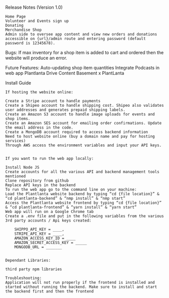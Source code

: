 Release Notes (Version 1.0)

	Home Page
	Volunteer and Events sign up
	Donating
	Merchandise Shop
	Admin side to oversee app content and view new orders and donations accessible on {url}/admin route and entering password (default password is 12345678). 

Bugs:
	If max inventory for a shop item is added to cart and ordered then the website will produce an error. 


Future Features:
	Auto-updating shop item quantities
	Integrate Podcasts in web app
	Plantlanta Drive Content
	Basement x PlantLanta



Install Guide 

	If hosting the website online:

	Create a Stripe account to handle payments
	Create a Shipeo account to handle shipping cost. Shipeo also validates user addresses and generates prepaid shipping labels. 
	Create an Amazon S3 account to handle image uploads for events and shop items. 
	Create an Amazon SES account for emailing order confirmations. Update the email address in the code. 
	Create a MongoDB account required to access backend information
	Need to host website online (buy a domain name and pay for hosting services)
	Through AWS access the environment variables and input your API keys.


	If you want to run the web app locally:

	Install Node JS
	Create accounts for all the various API and backend management tools mentioned 
	Clone repository from github
	Replace API keys in the backend
	To run the web app go to the command line on your machine:
	Load the Plantlanta website backend by typing “cd {file location}” & “cd plantlanta-backend” & “nmp install” & “nmp start”
	Access the Plantlanta website frontend by typing “cd {file location}” & “cd plantlanta-frontend” & “yarn install” & “yarn start”
	Web app will run on a Google Chrome tab
	Create a .env file and put in the following variables from the various 3rd party accounts / Api keys created: 

		SHIPPO_API_KEY = ____,
		STRIPE_API_KEY = ____,
		AMAZON_ACCESS_KEY_ID = ____
		AMAZON_SECRET_ACCESS_KEY = _____
		MONGODB_URL = _______
 

	Dependant Libraries:

	third party npm libraries 

	Troubleshooting:
	Application will not run properly if the frontend is installed and started without running the backend. Make sure to install and start the backend first and then the frontend



